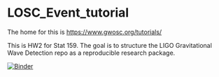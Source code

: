 # LOSC_Event_tutorial

The home for this is https://www.gwosc.org/tutorials/

This is HW2 for Stat 159. The goal is to structure the LIGO Gravitational Wave Detection repo as a reproducible research package.

[![Binder](https://mybinder.org/badge_logo.svg)](https://mybinder.org/v2/gh/UCB-stat-159-s23/hw02-choudhs/HEAD?labpath=LOSC_Event_tutorial.ipynb)
